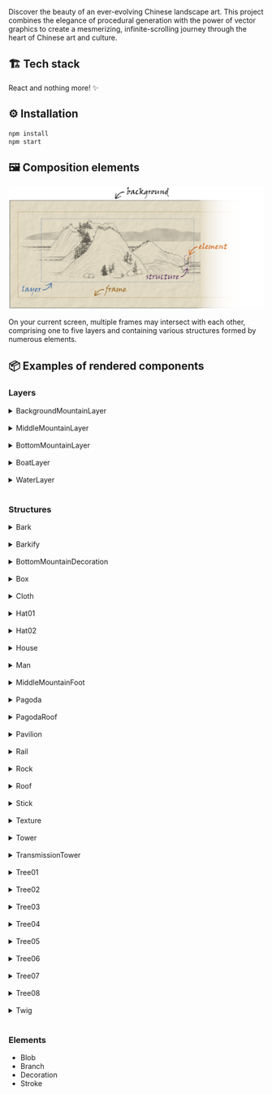 Discover the beauty of an ever-evolving Chinese landscape art. This project combines the elegance of procedural generation with the power of vector graphics to create a mesmerizing, infinite-scrolling journey through the heart of Chinese art and culture.

## 🏗️ Tech stack

React and nothing more! ✨

## ⚙️ Installation

```
npm install
npm start
```

## 🖼️ Composition elements

![man](https://raw.githubusercontent.com/Megaemce/shan_shui/main/public/img/render_scheme.png)

On your current screen, multiple frames may intersect with each other, comprising one to five layers and containing various structures formed by numerous elements.

## 📦 Examples of rendered components

### Layers

<details>
<summary>BackgroundMountainLayer</summary>

![distmountain](https://raw.githubusercontent.com/Megaemce/shan_shui/main/public/img/distmountain.png)

</details>
<br>

<details>
<summary>MiddleMountainLayer</summary>

![mountain](https://raw.githubusercontent.com/Megaemce/shan_shui/main/public/img/mountain.png)

</details>
<br>

<details>
<summary>BottomMountainLayer</summary>

![flatmountain](https://raw.githubusercontent.com/Megaemce/shan_shui/main/public/img/flatmountain.png)

</details>
<br>

<details>
<summary>BoatLayer</summary>

![boat01](https://raw.githubusercontent.com/Megaemce/shan_shui/main/public/img/arch/boat01.png)

</details>
<br>

<details>
<summary>WaterLayer</summary>

![water](https://raw.githubusercontent.com/Megaemce/shan_shui/main/public/img/water.png)

</details>
<br>

### Structures

<details>
<summary>Bark</summary>

Made out of `Stroke`.

</details>
<br>

<details>
<summary>Barkify</summary>

Made out of `Blob`, `Bark` and `Stroke`

</details>
<br>

<details>
<summary>BottomMountainDecoration</summary>

Made out of `Tree08`,`Tree07`,`Tree02`,`Tree05`, `Tree04`, `Rock` and `Pavilion`.

</details>
<br>

<details>
<summary>Box</summary>

Made out of `Stroke`.

</details>
<br>

<details>
<summary>Cloth</summary>

Made out of `Stroke`.

</details>
<br>

<details>
<summary>Hat01</summary>

Made out of `Element`.

</details>
<br>

<details>
<summary>Hat02</summary>

Made out of `Element`.

</details>
<br>

<details>
<summary>House</summary>

Made out of `Roof` ⬛ and `Box` 🟥

![arch02](https://raw.githubusercontent.com/Megaemce/shan_shui/main/public/img/arch/arch02.png)

</details>
<br>

<details>
<summary>Man</summary>

Made out of `Hat` (optional), `Man` and `Stick` (optional)

![man](https://raw.githubusercontent.com/Megaemce/shan_shui/main/public/img/man.png)

</details>
<br>

<details>
<summary>MiddleMountainFoot</summary>

Made out of `Stroke`.

</details>
<br>

<details>
<summary>Pagoda</summary>

Made out of `PagodaRoof` 🟦, `Box` 🟥 and `Rail` 🟧

![arch03](https://raw.githubusercontent.com/Megaemce/shan_shui/main/public/img/arch/arch03.png)

</details>
<br>

<details>
<summary>PagodaRoof</summary>

Made out of `Stroke`.

</details>
<br>

<details>
<summary>Pavilion</summary>

Made out of `Hut` 🟩, `Box` 🟥 and `Rail` 🟧

![arch01](https://raw.githubusercontent.com/Megaemce/shan_shui/main/public/img/arch/arch01.png)

</details>
<br>

<details>
<summary>Rail</summary>

Made out of `Stroke`.

</details>
<br>

<details>
<summary>Rock</summary>

Made out of `Stroke` and `Texture`.

</details>
<br>

<details>
<summary>Roof</summary>

Made out of `Stroke`.

</details>
<br>

<details>
<summary>Stick</summary>

Made out of `Element`.

</details>
<br>

<details>
<summary>Texture</summary>

Made out of `Stroke`.

</details>
<br>

<details>
<summary>Tower</summary>

Made out of `PagodaRoof` 🟦, `Box` 🟥 and `Rail` 🟧

![arch04](https://raw.githubusercontent.com/Megaemce/shan_shui/main/public/img/arch/arch04.png)

</details>
<br>

<details>
<summary>TransmissionTower</summary>

Made out of `Stroke`.

![tower01](https://raw.githubusercontent.com/Megaemce/shan_shui/main/public/img/arch/tower01.png)

</details>
<br>

<details>
<summary>Tree01</summary>

Made out of `Element`.

![tree01](https://raw.githubusercontent.com/Megaemce/shan_shui/main/public/img/tree/tree01.png)

</details>
<br>

<details>
<summary>Tree02</summary>

Made out of `Blob`.

![tree02](https://raw.githubusercontent.com/Megaemce/shan_shui/main/public/img/tree/tree02.png)

</details>

<br>

<details>
<summary>Tree03</summary>

Made out of `Element`.

![tree03](https://raw.githubusercontent.com/Megaemce/shan_shui/main/public/img/tree/tree03.png)

</details>
<br>

<details>
<summary>Tree04</summary>

Made out of `Stroke`, `Twig` and `Barkify`.

![tree04](https://raw.githubusercontent.com/Megaemce/shan_shui/main/public/img/tree/tree04.png)

</details>
<br>

<details>
<summary>Tree05</summary>

Made out of `Stroke`, `Twig` and `Barkify`.

![tree05](https://raw.githubusercontent.com/Megaemce/shan_shui/main/public/img/tree/tree05.png)

</details>
<br>

<details>
<summary>Tree06</summary>

Made out of `Stroke`.

![tree06](https://raw.githubusercontent.com/Megaemce/shan_shui/main/public/img/tree/tree06.png)

</details>
<br>

<details>
<summary>Tree07</summary>

Made out of `Blob`.

![tree07](https://raw.githubusercontent.com/Megaemce/shan_shui/main/public/img/tree/tree07.png)

</details>
<br>

<details>
<summary>Tree08</summary>

Made out of `Stroke`.

![tree08](https://raw.githubusercontent.com/Megaemce/shan_shui/main/public/img/tree/tree08.png)

</details>
<br>

<details>
<summary>Twig</summary>

Made out of `Twig`, `Blob` and `Stroke`

</details>
<br>

### Elements

-   Blob
-   Branch
-   Decoration
-   Stroke
